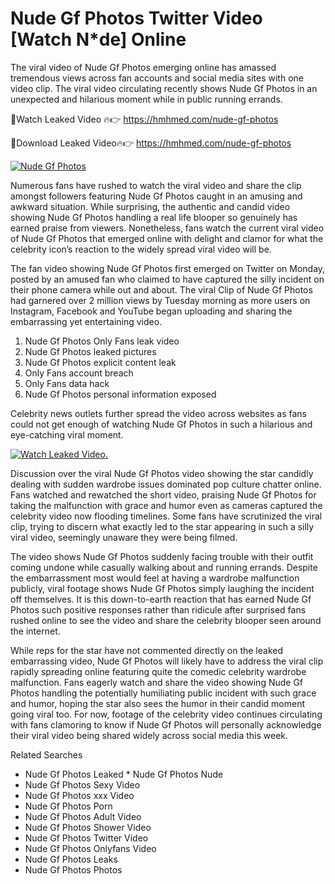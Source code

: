 ﻿# Nude Gf Photos Twitter Video [Watch N*de] Online

The viral video of ﻿Nude Gf Photos emerging online has amassed tremendous views across fan accounts and social media sites with one video clip. The viral video circulating recently shows ﻿Nude Gf Photos in an unexpected and hilarious moment while in public running errands. 

🔴Watch Leaked Video 🔥👉  https://hmhmed.com/nude-gf-photos 

🔴Download Leaked Video🔥👉  https://hmhmed.com/nude-gf-photos 

[![Nude Gf Photos](https://i.imgur.com/dJHk4Zq.gif)](https://hmhmed.com/nude-gf-photos)

Numerous fans have rushed to watch the viral video and share the clip amongst followers featuring ﻿Nude Gf Photos caught in an amusing and awkward situation. While surprising, the authentic and candid video showing ﻿Nude Gf Photos handling a real life blooper so genuinely has earned praise from viewers. Nonetheless, fans watch the current viral video of ﻿Nude Gf Photos that emerged online with delight and clamor for what the celebrity icon’s reaction to the widely spread viral video will be.

The fan video showing ﻿Nude Gf Photos first emerged on Twitter on Monday, posted by an amused fan who claimed to have captured the silly incident on their phone camera while out and about. The viral Clip of ﻿Nude Gf Photos had garnered over 2 million views by Tuesday morning as more users on Instagram, Facebook and YouTube began uploading and sharing the embarrassing yet entertaining video. 

1. ﻿Nude Gf Photos Only Fans leak video
2. ﻿Nude Gf Photos leaked pictures
3. ﻿Nude Gf Photos explicit content leak
4. Only Fans account breach
5. Only Fans data hack
6. ﻿Nude Gf Photos personal information exposed

Celebrity news outlets further spread the video across websites as fans could not get enough of watching ﻿Nude Gf Photos in such a hilarious and eye-catching viral moment. 

[![Watch Leaked Video.](https://miro.medium.com/v2/resize:fit:828/format:webp/1*cilzJN44JGOrTw9NJCrNHA.gif "Watch Leaked Video")](https://hmhmed.com/nude-gf-photos)

Discussion over the viral ﻿Nude Gf Photos video showing the star candidly dealing with sudden wardrobe issues dominated pop culture chatter online. Fans watched and rewatched the short video, praising ﻿Nude Gf Photos for taking the malfunction with grace and humor even as cameras captured the celebrity video now flooding timelines. Some fans have scrutinized the viral clip, trying to discern what exactly led to the star appearing in such a silly viral video, seemingly unaware they were being filmed.

The video shows ﻿Nude Gf Photos suddenly facing trouble with their outfit coming undone while casually walking about and running errands. Despite the embarrassment most would feel at having a wardrobe malfunction publicly, viral footage shows ﻿Nude Gf Photos simply laughing the incident off themselves. It is this down-to-earth reaction that has earned ﻿Nude Gf Photos such positive responses rather than ridicule after surprised fans rushed online to see the video and share the celebrity blooper seen around the internet.  

While reps for the star have not commented directly on the leaked embarrassing video, ﻿Nude Gf Photos will likely have to address the viral clip rapidly spreading online featuring quite the comedic celebrity wardrobe malfunction. Fans eagerly watch and share the video showing ﻿Nude Gf Photos handling the potentially humiliating public incident with such grace and humor, hoping the star also sees the humor in their candid moment going viral too. For now, footage of the celebrity video continues circulating with fans clamoring to know if ﻿Nude Gf Photos will personally acknowledge their viral video being shared widely across social media this week.

Related Searches
* ﻿Nude Gf Photos Leaked
﻿* Nude Gf Photos Nude
* ﻿Nude Gf Photos Sexy Video
* ﻿Nude Gf Photos xxx Video
* ﻿Nude Gf Photos Porn
* ﻿Nude Gf Photos Adult Video
* ﻿Nude Gf Photos Shower Video
* ﻿Nude Gf Photos Twitter Video
* ﻿Nude Gf Photos Onlyfans Video
* ﻿Nude Gf Photos Leaks
* ﻿Nude Gf Photos Photos